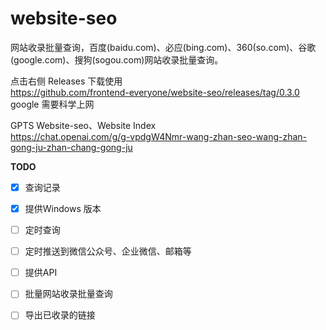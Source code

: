 # website-seo
网站收录批量查询，百度(baidu.com)、必应(bing.com)、360(so.com)、谷歌(google.com)、搜狗(sogou.com)网站收录批量查询。

点击右侧 Releases 下载使用  
https://github.com/frontend-everyone/website-seo/releases/tag/0.3.0  
google 需要科学上网

GPTS Website-seo、Website Index  
https://chat.openai.com/g/g-vpdgW4Nmr-wang-zhan-seo-wang-zhan-gong-ju-zhan-chang-gong-ju

**TODO**
  - [x] 查询记录  
  - [x] 提供Windows 版本
  - [ ] 定时查询
  - [ ] 定时推送到微信公众号、企业微信、邮箱等
  - [ ] 提供API
  - [ ] 批量网站收录批量查询
  - [ ] 导出已收录的链接


  
